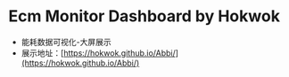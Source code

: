 # Ecm Monitor Dashboard by Hokwok

- 能耗数据可视化-大屏展示
- 展示地址：[https://hokwok.github.io/Abbi/](https://hokwok.github.io/Abbi/)
